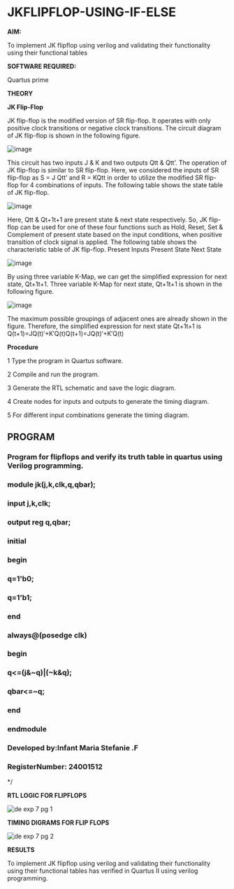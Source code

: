 # JKFLIPFLOP-USING-IF-ELSE

**AIM:** 

To implement  JK flipflop using verilog and validating their functionality using their functional tables

**SOFTWARE REQUIRED:**

Quartus prime

**THEORY**

**JK Flip-Flop**

JK flip-flop is the modified version of SR flip-flop. It operates with only positive clock transitions or negative clock transitions. The circuit diagram of JK flip-flop is shown in the following figure.

![image](https://github.com/naavaneetha/JKFLIPFLOP-USING-IF-ELSE/assets/154305477/a649c30b-232b-4558-b188-fd6c09845180)


This circuit has two inputs J & K and two outputs Qtt & Qtt’. The operation of JK flip-flop is similar to SR flip-flop. Here, we considered the inputs of SR flip-flop as S = J Qtt’ and R = KQtt in order to utilize the modified SR flip-flop for 4 combinations of inputs. The following table shows the state table of JK flip-flop.

![image](https://github.com/naavaneetha/JKFLIPFLOP-USING-IF-ELSE/assets/154305477/c4360742-e8a8-4937-b089-c46c0433f9a3)

 
Here, Qtt & Qt+1t+1 are present state & next state respectively. So, JK flip-flop can be used for one of these four functions such as Hold, Reset, Set & Complement of present state based on the input conditions, when positive transition of clock signal is applied. The following table shows the characteristic table of JK flip-flop. Present Inputs Present State Next State
 
![image](https://github.com/naavaneetha/JKFLIPFLOP-USING-IF-ELSE/assets/154305477/6c275261-a6d5-4c37-a3a7-1e88ca11c4cd)

By using three variable K-Map, we can get the simplified expression for next state, Qt+1t+1. Three variable K-Map for next state, Qt+1t+1 is shown in the following figure.
 
![image](https://github.com/naavaneetha/JKFLIPFLOP-USING-IF-ELSE/assets/154305477/5174f41b-0ce0-4329-a372-6d1943ea6673)

The maximum possible groupings of adjacent ones are already shown in the figure. Therefore, the simplified expression for next state Qt+1t+1 is Q(t+1)=JQ(t)′+K′Q(t)Q(t+1)=JQ(t)′+K′Q(t)

**Procedure**

1 Type the program in Quartus software.

2 Compile and run the program.

3 Generate the RTL schematic and save the logic diagram.

4 Create nodes for inputs and outputs to generate the timing diagram.

5 For different input combinations generate the timing diagram.

## PROGRAM
### Program for flipflops and verify its truth table in quartus using Verilog programming.  
### module jk(j,k,clk,q,qbar);
### input j,k,clk;
### output reg q,qbar;
### initial 
### begin
### q=1'b0;
### q=1'b1;
### end
### always@(posedge clk)
### begin
### q<=(j&~q)|(~k&q);
### qbar<=~q;
### end
### endmodule



### Developed by:Infant Maria Stefanie .F
### RegisterNumber: 24001512
*/

**RTL LOGIC FOR FLIPFLOPS**

![de exp 7 pg 1](https://github.com/user-attachments/assets/68c88240-7439-44b2-9492-7bc9af975f75)


**TIMING DIGRAMS FOR FLIP FLOPS**

![de exp 7 pg 2](https://github.com/user-attachments/assets/ccdcbe62-99bd-435f-8372-a99c2f3a6713)

**RESULTS**

To implement JK flipflop using verilog and validating their functionality using their functional tables has verified in Quartus II using verilog programming.

